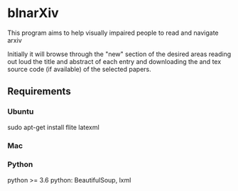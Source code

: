 # blnarXiv
This program aims to help visually impaired people to read and navigate arxiv

Initially it will browse through the "new" section of the desired areas reading out loud the title and abstract of each entry and downloading the and tex source code (if available) of the selected papers.


## Requirements
### Ubuntu
sudo apt-get install flite latexml

### Mac

### Python
python >= 3.6
python: BeautifulSoup, lxml

